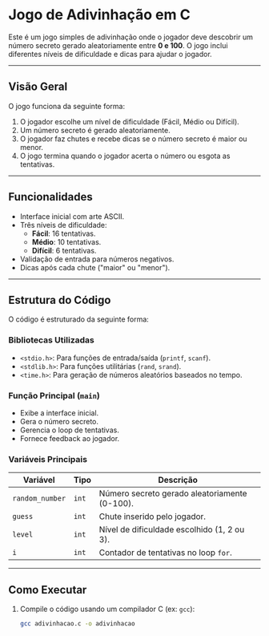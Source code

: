 # Jogo de Adivinhação em C

Este é um jogo simples de adivinhação onde o jogador deve descobrir um número secreto gerado aleatoriamente entre **0 e 100**. O jogo inclui diferentes níveis de dificuldade e dicas para ajudar o jogador.

---

## **Visão Geral**
O jogo funciona da seguinte forma:
1. O jogador escolhe um nível de dificuldade (Fácil, Médio ou Difícil).
2. Um número secreto é gerado aleatoriamente.
3. O jogador faz chutes e recebe dicas se o número secreto é maior ou menor.
4. O jogo termina quando o jogador acerta o número ou esgota as tentativas.

---

## **Funcionalidades**
- Interface inicial com arte ASCII.
- Três níveis de dificuldade:
  - **Fácil**: 16 tentativas.
  - **Médio**: 10 tentativas.
  - **Difícil**: 6 tentativas.
- Validação de entrada para números negativos.
- Dicas após cada chute ("maior" ou "menor").

---

## **Estrutura do Código**
O código é estruturado da seguinte forma:

### **Bibliotecas Utilizadas**
- `<stdio.h>`: Para funções de entrada/saída (`printf`, `scanf`).
- `<stdlib.h>`: Para funções utilitárias (`rand`, `srand`).
- `<time.h>`: Para geração de números aleatórios baseados no tempo.

### **Função Principal (`main`)**
- Exibe a interface inicial.
- Gera o número secreto.
- Gerencia o loop de tentativas.
- Fornece feedback ao jogador.

### **Variáveis Principais**
| Variável          | Tipo | Descrição                                      |
|--------------------|------|------------------------------------------------|
| `random_number`    | `int`| Número secreto gerado aleatoriamente (0-100).  |
| `guess`            | `int`| Chute inserido pelo jogador.                   |
| `level`            | `int`| Nível de dificuldade escolhido (1, 2 ou 3).    |
| `i`                | `int`| Contador de tentativas no loop `for`.          |

---

## **Como Executar**
1. Compile o código usando um compilador C (ex: `gcc`):
   ```bash
   gcc adivinhacao.c -o adivinhacao
